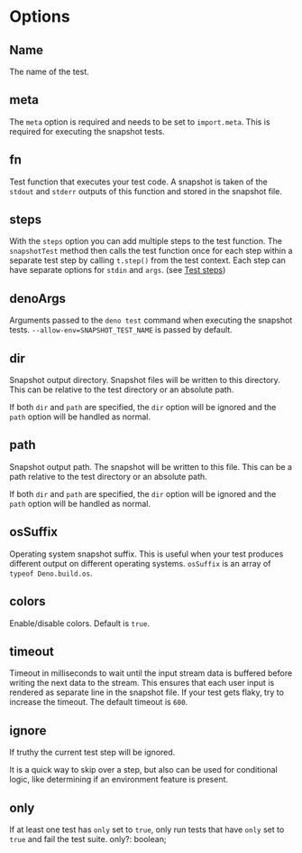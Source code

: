 # Options

## Name

The name of the test.

## meta

The `meta` option is required and needs to be set to `import.meta`. This is
required for executing the snapshot tests.

## fn

Test function that executes your test code. A snapshot is taken of the `stdout`
and `stderr` outputs of this function and stored in the snapshot file.

## steps

With the `steps` option you can add multiple steps to the test function. The
`snapshotTest` method then calls the test function once for each step within a
separate test step by calling `t.step()` from the test context. Each step can
have separate options for `stdin` and `args`. (see
[Test steps](./index.md#test-steps))

## denoArgs

Arguments passed to the `deno test` command when executing the snapshot tests.
`--allow-env=SNAPSHOT_TEST_NAME` is passed by default.

## dir

Snapshot output directory. Snapshot files will be written to this directory.
This can be relative to the test directory or an absolute path.

If both `dir` and `path` are specified, the `dir` option will be ignored and the
`path` option will be handled as normal.

## path

Snapshot output path. The snapshot will be written to this file. This can be a
path relative to the test directory or an absolute path.

If both `dir` and `path` are specified, the `dir` option will be ignored and the
`path` option will be handled as normal.

## osSuffix

Operating system snapshot suffix. This is useful when your test produces
different output on different operating systems. `osSuffix` is an array of
`typeof Deno.build.os`.

## colors

Enable/disable colors. Default is `true`.

## timeout

Timeout in milliseconds to wait until the input stream data is buffered before
writing the next data to the stream. This ensures that each user input is
rendered as separate line in the snapshot file. If your test gets flaky, try to
increase the timeout. The default timeout is `600`.

## ignore

If truthy the current test step will be ignored.

It is a quick way to skip over a step, but also can be used for conditional
logic, like determining if an environment feature is present.

## only

If at least one test has `only` set to `true`, only run tests that have `only`
set to `true` and fail the test suite. only?: boolean;

